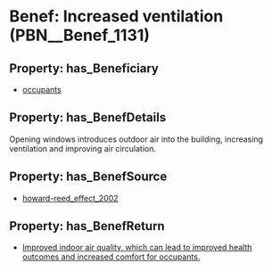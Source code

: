 # Benef: __Increased ventilation__ (PBN__Benef_1131)

## Property: has_Beneficiary

* [occupants](../Stakeholder/PBN__Stakeholder_92)

## Property: has_BenefDetails

Opening windows introduces outdoor air into the building, increasing ventilation and improving air circulation.

## Property: has_BenefSource

* [howard-reed_effect_2002](../Article/PBN__Article_235)

## Property: has_BenefReturn

* [Improved indoor air quality, which can lead to improved health outcomes and increased comfort for occupants.](../BenefReturn/PBN__BenefReturn_1262)

